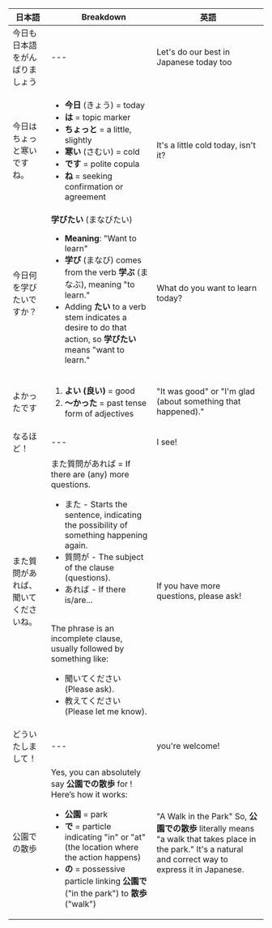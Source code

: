 | 日本語 |　Breakdown |  英語 | 
| --- | --- | --- |
| 今日も日本語をがんばりましょう | --- | Let's do our best in Japanese today too |
| 今日はちょっと寒いですね。| <ul><li>**今日** (きょう) = today </li><li>**は** = topic marker  </li><li>**ちょっと** = a little, slightly  </li><li>**寒い** (さむい) = cold  </li><li>**です** = polite copula  </li><li>**ね** = seeking confirmation or agreement  </li> | It's a little cold today, isn't it?</ul> | 
| 今日何を学びたいですか？ |  **学びたい** (まなびたい)<ul><li>**Meaning**: "Want to learn"</li><li>**学び** (まなび) comes from the verb **学ぶ** (まなぶ), meaning "to learn." </li><li>Adding **たい** to a verb stem indicates a desire to do that action, so **学びたい** means "want to learn."</li></ul> | What do you want to learn today? |
|よかったです | <ol><li> **よい (良い)** = good  </li><li> **～かった** = past tense form of adjectives  </li></ol>| "It was good" or "I'm glad (about something that happened)." |
| なるほど！ | --- | I see! |
| また質問があれば、聞いてくださいね。 | また質問があれば = If there are (any) more questions. <ul><li>また - Starts the sentence, indicating the possibility of something happening again.</li><li>質問が - The subject of the clause (questions).</li><li>あれば - If there is/are...</li></ul><br>The phrase is an incomplete clause, usually followed by something like:<ul><li>聞いてください (Please ask).</li><li>教えてください (Please let me know).</li></ul>| If you have more questions, please ask! |
| どういたしまして！ | --- | you're welcome! |
| 公園での散歩 | Yes, you can absolutely say **公園での散歩** for !  Here’s how it works:  <ul><li>**公園** = park  </li><li>**で** = particle indicating "in" or "at" (the location where the action happens)  </li><li>**の** = possessive particle linking **公園で** ("in the park") to **散歩** ("walk")  </li></ul> | "A Walk in the Park" So, **公園での散歩** literally means "a walk that takes place in the park." It's a natural and correct way to express it in Japanese.|
